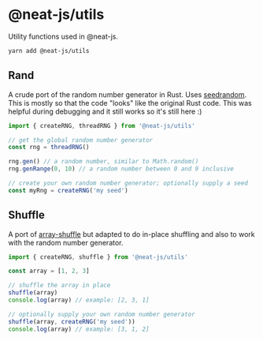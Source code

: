 # @neat-js/utils

Utility functions used in @neat-js.

```sh
yarn add @neat-js/utils
```

## Rand

A crude port of the random number generator in Rust. Uses [seedrandom](https://www.npmjs.com/package/seedrandom). This is mostly so that the code "looks" like the original Rust code. This was helpful during debugging and it still works so it's still here :)

```ts
import { createRNG, threadRNG } from '@neat-js/utils'

// get the global random number generator
const rng = threadRNG()

rng.gen() // a random number, similar to Math.random()
rng.genRange(0, 10) // a random number between 0 and 9 inclusive

// create your own random number generator; optionally supply a seed
const myRng = createRNG('my seed')
```

## Shuffle

A port of [array-shuffle](https://github.com/sindresorhus/array-shuffle/blob/main/index.js) but adapted to do in-place shuffling and also to work with the random number generator.

```ts
import { createRNG, shuffle } from '@neat-js/utils'

const array = [1, 2, 3]

// shuffle the array in place
shuffle(array)
console.log(array) // example: [2, 3, 1]

// optionally supply your own random number generator
shuffle(array, createRNG('my seed')) 
console.log(array) // example: [3, 1, 2]
```
